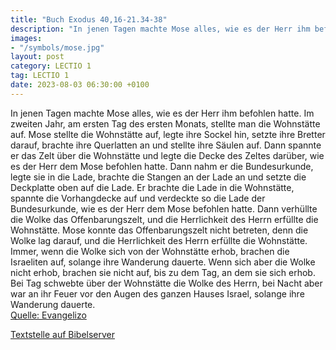 ```yaml
---
title: "Buch Exodus 40,16-21.34-38"
description: "In jenen Tagen machte Mose alles, wie es der Herr ihm befohlen hatte. Im zweiten Jahr, am ersten Tag des ersten Monats, stellte man die Wohnstätte auf. Mose stellte die Wohnstätte auf, legte ihre Sockel hin, setzte ihre Bretter darauf, brachte ihre Querlatten an und stellte ihre ...."
images:
- "/symbols/mose.jpg"
layout: post
category: LECTIO 1
tag: LECTIO 1
date: 2023-08-03 06:30:00 +0100
---
```

In jenen Tagen machte Mose alles, wie es der Herr ihm befohlen hatte.
Im zweiten Jahr, am ersten Tag des ersten Monats, stellte man die Wohnstätte auf.
Mose stellte die Wohnstätte auf, legte ihre Sockel hin, setzte ihre Bretter darauf, brachte ihre Querlatten an und stellte ihre Säulen auf.<!--more-->
Dann spannte er das Zelt über die Wohnstätte und legte die Decke des Zeltes darüber, wie es der Herr dem Mose befohlen hatte.
Dann nahm er die Bundesurkunde, legte sie in die Lade, brachte die Stangen an der Lade an und setzte die Deckplatte oben auf die Lade.
Er brachte die Lade in die Wohnstätte, spannte die Vorhangdecke auf und verdeckte so die Lade der Bundesurkunde, wie es der Herr dem Mose befohlen hatte.
Dann verhüllte die Wolke das Offenbarungszelt, und die Herrlichkeit des Herrn erfüllte die Wohnstätte.
Mose konnte das Offenbarungszelt nicht betreten, denn die Wolke lag darauf, und die Herrlichkeit des Herrn erfüllte die Wohnstätte.
Immer, wenn die Wolke sich von der Wohnstätte erhob, brachen die Israeliten auf, solange ihre Wanderung dauerte.
Wenn sich aber die Wolke nicht erhob, brachen sie nicht auf, bis zu dem Tag, an dem sie sich erhob.
Bei Tag schwebte über der Wohnstätte die Wolke des Herrn, bei Nacht aber war an ihr Feuer vor den Augen des ganzen Hauses Israel, solange ihre Wanderung dauerte.<br>
[Quelle: Evangelizo](https://evangeliumtagfuertag.org/DE/gospel)

[Textstelle auf Bibelserver](https://www.bibleserver.com/EU/2.Mose40,16-21.34-38)
